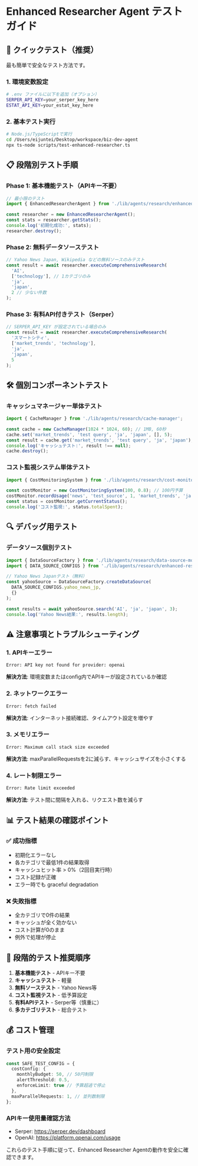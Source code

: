 # Enhanced Researcher Agent テストガイド

## 🚀 クイックテスト（推奨）

最も簡単で安全なテスト方法です。

### 1. 環境変数設定

```bash
# .env ファイルに以下を追加（オプション）
SERPER_API_KEY=your_serper_key_here
ESTAT_API_KEY=your_estat_key_here
```

### 2. 基本テスト実行

```bash
# Node.js/TypeScriptで実行
cd /Users/eijuntei/Desktop/workspace/biz-dev-agent
npx ts-node scripts/test-enhanced-researcher.ts
```

## 📋 段階別テスト手順

### Phase 1: 基本機能テスト（APIキー不要）

```typescript
// 最小限のテスト
import { EnhancedResearcherAgent } from './lib/agents/research/enhanced-researcher';

const researcher = new EnhancedResearcherAgent();
const stats = researcher.getStats();
console.log('初期化成功:', stats);
researcher.destroy();
```

### Phase 2: 無料データソーステスト

```typescript
// Yahoo News Japan, Wikipedia などの無料ソースのみテスト
const result = await researcher.executeComprehensiveResearch(
  'AI',
  ['technology'], // 1カテゴリのみ
  'ja',
  'japan',
  2 // 少ない件数
);
```

### Phase 3: 有料API付きテスト（Serper）

```typescript
// SERPER_API_KEY が設定されている場合のみ
const result = await researcher.executeComprehensiveResearch(
  'スマートシティ',
  ['market_trends', 'technology'],
  'ja',
  'japan',
  5
);
```

## 🛠️ 個別コンポーネントテスト

### キャッシュマネージャー単体テスト

```typescript
import { CacheManager } from './lib/agents/research/cache-manager';

const cache = new CacheManager(1024 * 1024, 60); // 1MB, 60秒
cache.set('market_trends', 'test query', 'ja', 'japan', [], 5);
const result = cache.get('market_trends', 'test query', 'ja', 'japan');
console.log('キャッシュテスト:', result !== null);
cache.destroy();
```

### コスト監視システム単体テスト

```typescript
import { CostMonitoringSystem } from './lib/agents/research/cost-monitor';

const costMonitor = new CostMonitoringSystem(100, 0.8); // 100円予算
costMonitor.recordUsage('news', 'test_source', 1, 'market_trends', 'ja', 'japan');
const status = costMonitor.getCurrentStatus();
console.log('コスト監視:', status.totalSpent);
```

## 🔍 デバッグ用テスト

### データソース個別テスト

```typescript
import { DataSourceFactory } from './lib/agents/research/data-source-modules';
import { DATA_SOURCE_CONFIGS } from './lib/agents/research/enhanced-researcher-config';

// Yahoo News Japanテスト（無料）
const yahooSource = DataSourceFactory.createDataSource(
  DATA_SOURCE_CONFIGS.yahoo_news_jp,
  {}
);

const results = await yahooSource.search('AI', 'ja', 'japan', 3);
console.log('Yahoo News結果:', results.length);
```

## ⚠️ 注意事項とトラブルシューティング

### 1. APIキーエラー
```
Error: API key not found for provider: openai
```
**解決方法**: 環境変数またはconfig内でAPIキーが設定されているか確認

### 2. ネットワークエラー
```
Error: fetch failed
```
**解決方法**: インターネット接続確認、タイムアウト設定を増やす

### 3. メモリエラー
```
Error: Maximum call stack size exceeded
```
**解決方法**: maxParallelRequestsを2に減らす、キャッシュサイズを小さくする

### 4. レート制限エラー
```
Error: Rate limit exceeded
```
**解決方法**: テスト間に間隔を入れる、リクエスト数を減らす

## 📊 テスト結果の確認ポイント

### ✅ 成功指標
- 初期化エラーなし
- 各カテゴリで最低1件の結果取得
- キャッシュヒット率 > 0%（2回目実行時）
- コスト記録が正確
- エラー時でも graceful degradation

### ❌ 失敗指標
- 全カテゴリで0件の結果
- キャッシュが全く効かない
- コスト計算が0のまま
- 例外で処理が停止

## 🚦 段階的テスト推奨順序

1. **基本機能テスト** - APIキー不要
2. **キャッシュテスト** - 軽量
3. **無料ソーステスト** - Yahoo News等
4. **コスト監視テスト** - 低予算設定
5. **有料APIテスト** - Serper等（慎重に）
6. **多カテゴリテスト** - 総合テスト

## 💰 コスト管理

### テスト用の安全設定
```typescript
const SAFE_TEST_CONFIG = {
  costConfig: {
    monthlyBudget: 50, // 50円制限
    alertThreshold: 0.5,
    enforceLimit: true // 予算超過で停止
  },
  maxParallelRequests: 1, // 並列数制限
};
```

### APIキー使用量確認方法
- Serper: https://serper.dev/dashboard
- OpenAI: https://platform.openai.com/usage

これらのテスト手順に従って、Enhanced Researcher Agentの動作を安全に確認できます。